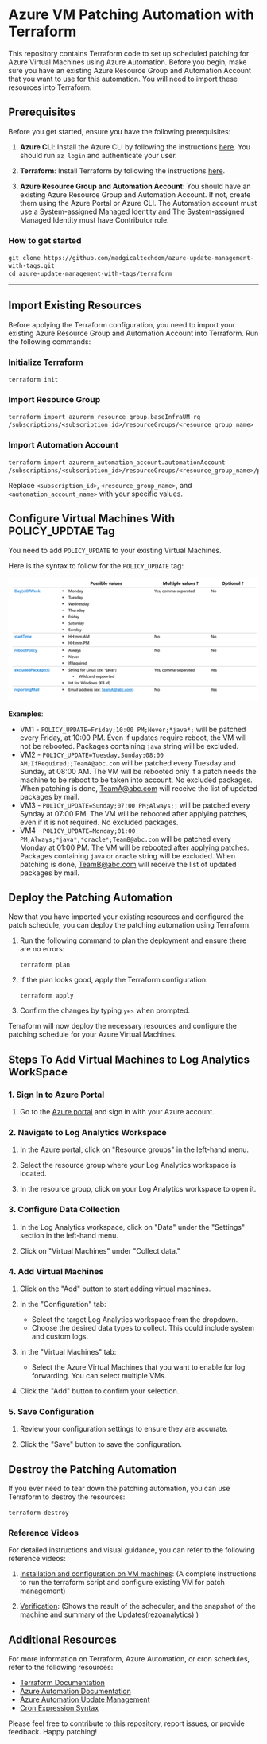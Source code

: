 Azure VM Patching Automation with Terraform
===========================================

This repository contains Terraform code to set up scheduled patching for Azure Virtual Machines using Azure Automation. Before you begin, make sure you have an existing Azure Resource Group and Automation Account that you want to use for this automation. You will need to import these resources into Terraform.

Prerequisites
-------------

Before you get started, ensure you have the following prerequisites:

1.  **Azure CLI**: Install the Azure CLI by following the instructions [here](https://docs.microsoft.com/en-us/cli/azure/install-azure-cli). You should run `az login` and authenticate your user.
    
2.  **Terraform**: Install Terraform by following the instructions [here](https://learn.hashicorp.com/tutorials/terraform/install-cli).
    
3.  **Azure Resource Group and Automation Account**: You should have an existing Azure Resource Group and Automation Account. If not, create them using the Azure Portal or Azure CLI. The Automation account must use a System-assigned Managed Identity and The System-assigned Managed Identity must have Contributor role.
    
### How to get started
```
git clone https://github.com/madgicaltechdom/azure-update-management-with-tags.git
cd azure-update-management-with-tags/terraform
```
-------------------------

Import Existing Resources
-------------------------

Before applying the Terraform configuration, you need to import your existing Azure Resource Group and Automation Account into Terraform. Run the following commands:


### Initialize Terraform
```
terraform init
``` 
### Import Resource Group
```
terraform import azurerm_resource_group.baseInfraUM_rg /subscriptions/<subscription_id>/resourceGroups/<resource_group_name>
```
### Import Automation Account
```
terraform import azurerm_automation_account.automationAccount /subscriptions/<subscription_id>/resourceGroups/<resource_group_name>/providers/Microsoft.Automation/automationAccounts/<automation_account_name>

```

Replace `<subscription_id>`, `<resource_group_name>`, and `<automation_account_name>` with your specific values.

Configure Virtual Machines With POLICY_UPDTAE Tag
-----------------------------
You need to add `POLICY_UPDATE` to your existing Virtual Machines. 

Here is the syntax to follow for the `POLICY_UPDATE` tag:

![POLICY_UPDATE Syntax](https://raw.githubusercontent.com/madgicaltechdom/azure-update-management-with-tags/main/docs/tag_syntax.png)

**Examples**:

*   VM1 - `POLICY_UPDATE=Friday;10:00 PM;Never;*java*;` will be patched every Friday, at 10:00 PM. Even if updates require reboot, the VM will not be rebooted. Packages containing `java` string will be excluded.
*   VM2 - `POLICY_UPDATE=Tuesday,Sunday;08:00 AM;IfRequired;;TeamA@abc.com` will be patched every Tuesday and Sunday, at 08:00 AM. The VM will be rebooted only if a patch needs the machine to be reboot to be taken into account. No excluded packages. When patching is done, [TeamA@abc.com](mailto:TeamA@abc.com) will receive the list of updated packages by mail.
*   VM3 - `POLICY_UPDATE=Sunday;07:00 PM;Always;;` will be patched every Synday at 07:00 PM. The VM will be rebooted after applying patches, even if it is not required. No excluded packages.
*   VM4 - `POLICY_UPDATE=Monday;01:00 PM;Always;*java*,*oracle*;TeamB@abc.com` will be patched every Monday at 01:00 PM. The VM will be rebooted after applying patches. Packages containing `java` or `oracle` string will be excluded. When patching is done, [TeamB@abc.com](mailto:TeamB@abc.com) will receive the list of updated packages by mail.

Deploy the Patching Automation
------------------------------

Now that you have imported your existing resources and configured the patch schedule, you can deploy the patching automation using Terraform.

1.  Run the following command to plan the deployment and ensure there are no errors:
    
    ```terraform plan```
    
2.  If the plan looks good, apply the Terraform configuration:
    
    
    ```terraform apply```
    
3.  Confirm the changes by typing `yes` when prompted.
    

Terraform will now deploy the necessary resources and configure the patching schedule for your Azure Virtual Machines.

Steps To Add Virtual Machines to Log Analytics WorkSpace
-----

### 1\. Sign In to Azure Portal

1.  Go to the [Azure portal](https://portal.azure.com/) and sign in with your Azure account.

### 2\. Navigate to Log Analytics Workspace

1.  In the Azure portal, click on "Resource groups" in the left-hand menu.
    
2.  Select the resource group where your Log Analytics workspace is located.
    
3.  In the resource group, click on your Log Analytics workspace to open it.
    

### 3\. Configure Data Collection

1.  In the Log Analytics workspace, click on "Data" under the "Settings" section in the left-hand menu.
    
2.  Click on "Virtual Machines" under "Collect data."
    

### 4\. Add Virtual Machines

1.  Click on the "Add" button to start adding virtual machines.
    
2.  In the "Configuration" tab:
    
    *   Select the target Log Analytics workspace from the dropdown.
    *   Choose the desired data types to collect. This could include system and custom logs.
3.  In the "Virtual Machines" tab:
    
    *   Select the Azure Virtual Machines that you want to enable for log forwarding. You can select multiple VMs.
4.  Click the "Add" button to confirm your selection.
    

### 5\. Save Configuration

1.  Review your configuration settings to ensure they are accurate.
    
2.  Click the "Save" button to save the configuration.

Destroy the Patching Automation
-------------------------------

If you ever need to tear down the patching automation, you can use Terraform to destroy the resources:

```terraform destroy```

### Reference Videos

For detailed instructions and visual guidance, you can refer to the following reference videos:

1.  [Installation and configuration on VM machines](https://drive.google.com/file/d/1yQm4fBcdNkwuZebzfSwGhzFiAev7kZ0D/view): (A complete instructions to run the terraform script and configure existing VM for patch management)
    
2.  [Verification](https://drive.google.com/file/d/1nXdNy88Sq_Kp0Hey-BKtwrZX0kbaYqHf/view?usp=drive_link): (Shows the result of the scheduler, and the snapshot of the machine and summary of the Updates(rezoanalytics) )

Additional Resources
--------------------

For more information on Terraform, Azure Automation, or cron schedules, refer to the following resources:

*   [Terraform Documentation](https://www.terraform.io/docs/index.html)
*   [Azure Automation Documentation](https://docs.microsoft.com/en-us/azure/automation/)
*   [Azure Automation Update Management](https://docs.microsoft.com/en-us/azure/automation/update-management/overview)
*   [Cron Expression Syntax](https://en.wikipedia.org/wiki/Cron#Overview)

Please feel free to contribute to this repository, report issues, or provide feedback. Happy patching!
